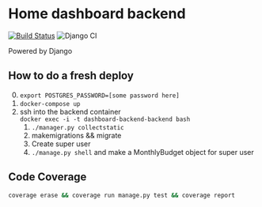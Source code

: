 # Home dashboard backend

[![Build Status](https://travis-ci.com/asvrada/home-dashboard-backend.svg?token=ug58w9zF9PguvrQ5qbqS&branch=master)](https://travis-ci.com/asvrada/home-dashboard-backend)
![Django CI](https://github.com/asvrada/home-dashboard-backend/workflows/Django%20CI/badge.svg?branch=master)

Powered by Django

## How to do a fresh deploy

0. `export POSTGRES_PASSWORD=[some password here]`
1. `docker-compose up`
2. ssh into the backend container  
`docker exec -i -t dashboard-backend-backend bash`
    1. `./manager.py collectstatic`
    3. makemigrations && migrate
    4. Create super user
    5. `./manage.py shell` and make a MonthlyBudget object for super user

## Code Coverage

```bash
coverage erase && coverage run manage.py test && coverage report
```
